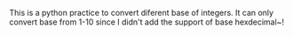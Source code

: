 This is a python practice to convert diferent base of integers.
It can only convert base from 1-10 since I didn't add the support of base hexdecimal~!